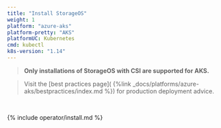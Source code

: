 ```yaml
---
title: "Install StorageOS"
weight: 1
platform: "azure-aks"
platform-pretty: "AKS"
platformUC: Kubernetes
cmd: kubectl
k8s-version: "1.14"
---
```


> __Only installations of StorageOS with CSI are supported for AKS.__

> Visit the [best practices page](
> {%link _docs/platforms/azure-aks/bestpractices/index.md %}) for production
> deployment advice.

&nbsp;

{% include operator/install.md %}
